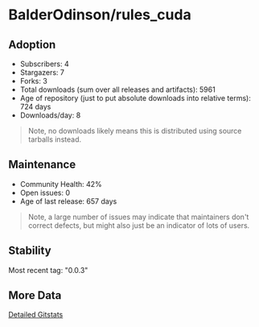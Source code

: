 # BalderOdinson/rules_cuda

## Adoption

- Subscribers: 4
- Stargazers: 7
- Forks: 3
- Total downloads (sum over all releases and artifacts): 5961
- Age of repository (just to put absolute downloads into relative terms): 724 days
- Downloads/day: 8

> Note, no downloads likely means this is distributed using source tarballs instead.

## Maintenance

- Community Health: 42%
- Open issues: 0
- Age of last release: 657 days

> Note, a large number of issues may indicate that maintainers don't correct defects, but might also
> just be an indicator of lots of users.

## Stability

Most recent tag: "0.0.3"

## More Data

[Detailed Gitstats](/bazel-catalog/gitstats/BalderOdinson/rules_cuda)

